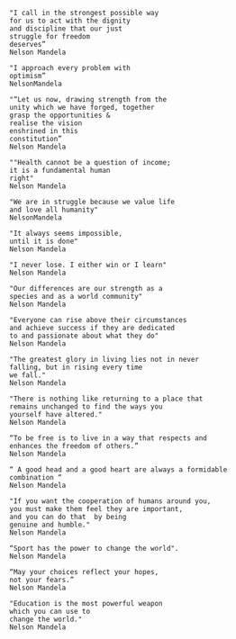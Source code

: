 `````````````````````
"I call in the strongest possible way
for us to act with the dignity
and discipline that our just
struggle for freedom
deserves”
Nelson Mandela 
`````````````````````

`````````````````````
"I approach every problem with
optimism”
NelsonMandela
`````````````````````
`````````````````````
"“Let us now, drawing strength from the
unity which we have forged, together 
grasp the opportunities & 
realise the vision 
enshrined in this 
constitution”
Nelson Mandela 
`````````````````````

`````````````````````
""Health cannot be a question of income;
it is a fundamental human
right" 
Nelson Mandela
`````````````````````
`````````````````````
"We are in struggle because we value life 
and love all humanity" 
NelsonMandela
`````````````````````
`````````````````````
"It always seems impossible,  
until it is done"
Nelson Mandela
`````````````````````
`````````````````````
"I never lose. I either win or I learn"
Nelson Mandela
`````````````````````
`````````````````````
"Our differences are our strength as a 
species and as a world community" 
Nelson Mandela
`````````````````````
`````````````````````
"Everyone can rise above their circumstances 
and achieve success if they are dedicated 
to and passionate about what they do"
Nelson Mandela
`````````````````````
`````````````````````
"The greatest glory in living lies not in never 
falling, but in rising every time 
we fall."
Nelson Mandela
`````````````````````
`````````````````````
"There is nothing like returning to a place that 
remains unchanged to find the ways you 
yourself have altered."
Nelson Mandela
`````````````````````
`````````````````````
“To be free is to live in a way that respects and 
enhances the freedom of others.” 
Nelson Mandela 
`````````````````````
`````````````````````
“ A good head and a good heart are always a formidable 
combination “
Nelson Mandela 
`````````````````````
`````````````````````
"If you want the cooperation of humans around you, 
you must make them feel they are important, 
and you can do that  by being 
genuine and humble." 
Nelson Mandela
`````````````````````
`````````````````````
“Sport has the power to change the world". 
Nelson Mandela 
`````````````````````
`````````````````````
“May your choices reflect your hopes,
not your fears.”
Nelson Mandela
`````````````````````
````````````````````
"Education is the most powerful weapon 
which you can use to 
change the world." 
Nelson Mandela 
`````````````````````
